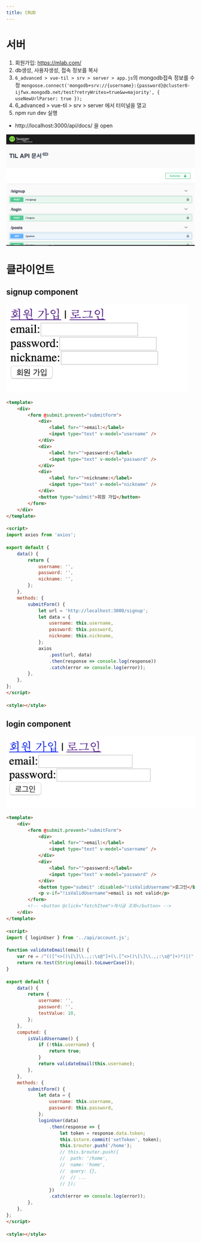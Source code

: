 ```yaml
---
title: CRUD
---
```


# 서버

1. 회원가입: https://mlab.com/
2. db생성, 사용자생성, 접속 정보를 복사
3. `6_advanced > vue-til > srv > server > app.js`의 mongodb접속 정보를 수정
  `mongoose.connect('mongodb+srv://{username}:{password}@cluster0-ijfwx.mongodb.net/test?retryWrites=true&w=majority', { useNewUrlParser: true });`
4. 6_advanced > vue-til > srv > server 에서 터미널을 열고
5. npm run dev 실행
  * http://localhost:3000/api/docs/ 을 open

![swagger](./swagger.png)

# 클라이언트

## signup component
![signup](./signup.png)

```html
<template>
	<div>
		<form @submit.prevent="submitForm">
			<div>
				<label for="">email:</label>
				<input type="text" v-model="username" />
			</div>
			<div>
				<label for="">password:</label>
				<input type="text" v-model="password" />
			</div>
			<div>
				<label for="">nickname:</label>
				<input type="text" v-model="nickname" />
			</div>
			<button type="submit">회원 가입</button>
		</form>
	</div>
</template>

<script>
import axios from 'axios';

export default {
	data() {
		return {
			username: '',
			password: '',
			nickname: '',
		};
	},
	methods: {
		submitForm() {
			let url = 'http://localhost:3000/signup';
			let data = {
				username: this.username,
				password: this.password,
				nickname: this.nickname,
			};
			axios
				.post(url, data)
				.then(response => console.log(response))
				.catch(error => console.log(error));
		},
	},
};
</script>

<style></style>
```
## login component

![login](./login.png)

```html
<template>
	<div>
		<form @submit.prevent="submitForm">
			<div>
				<label for="">email:</label>
				<input type="text" v-model="username" />
			</div>
			<div>
				<label for="">password:</label>
				<input type="text" v-model="password" />
			</div>
			<button type="submit" :disabled="!isValidUsername">로그인</button>
			<p v-if="!isValidUsername">email is not valid</p>
		</form>
		<!-- <button @click="fetchItem">게시글 조회</button> -->
	</div>
</template>

<script>
import { loginUser } from '../api/account.js';

function validateEmail(email) {
	var re = /^(([^<>()\[\]\\.,;:\s@"]+(\.[^<>()\[\]\\.,;:\s@"]+)*)|(".+"))@((\[[0-9]{1,3}\.[0-9]{1,3}\.[0-9]{1,3}\.[0-9]{1,3}\])|(([a-zA-Z\-0-9]+\.)+[a-zA-Z]{2,}))$/;
	return re.test(String(email).toLowerCase());
}

export default {
	data() {
		return {
			username: '',
			password: '',
			testValue: 10,
		};
	},
	computed: {
		isValidUsername() {
			if (!this.username) {
				return true;
			}
			return validateEmail(this.username);
		},
	},
	methods: {
		submitForm() {
			let data = {
				username: this.username,
				password: this.password,
			};
			loginUser(data)
				.then(response => {
					let token = response.data.token;
					this.$store.commit('setToken', token);
					this.$router.push('/home');
					// this.$router.push({
					// 	path: '/home',
					// 	name: 'home',
					// 	query: {},
					// 	// ...
					// });
				})
				.catch(error => console.log(error));
		},
	},
};
</script>

<style></style>
```
